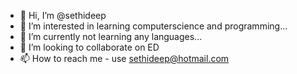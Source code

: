 - 👋 Hi, I’m @sethideep
- 👀 I’m interested in learning computerscience and programming...
- 🌱 I’m currently not learning any languages...
- 💞️ I’m looking to collaborate on ED
- 📫 How to reach me - use sethideep@hotmail.com
<!---
sethideep/sethideep is a ✨ special ✨ repository because its `README.md` (this file) appears on your GitHub profile.
You can click the Preview link to take a look at your changes.
--->
